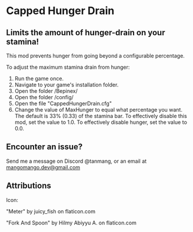 # **Capped Hunger Drain**

## **Limits the amount of hunger-drain on your stamina!**

This mod prevents hunger from going beyond a configurable percentage.

To adjust the maximum stamina drain from hunger:
1. Run the game once.
2. Navigate to your game's installation folder.
3. Open the folder /Bepinex/
4. Open the folder /config/
5. Open the file "CappedHungerDrain.cfg"
6. Change the value of MaxHunger to equal what percentage you want. The default is 33% (0.33) of the stamina bar. To effectively disable this mod, set the value to 1.0. To effectively disable hunger, set the value to 0.0.


## **Encounter an issue?**

Send me a message on Discord @tanmang, or an email at mangomango.dev@gmail.com


## **Attributions**
Icon:

"Meter" by juicy_fish on flaticon.com

"Fork And Spoon" by Hilmy Abiyyu A. on flaticon.com